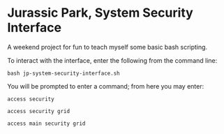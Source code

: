 Jurassic Park, System Security Interface
========================================

A weekend project for fun to teach myself some basic bash scripting.

To interact with the interface, enter the following from the command line:

```
bash jp-system-security-interface.sh
```

You will be prompted to enter a command; from here you may enter:

```
access security
```

```
access security grid
```

```
access main security grid
```
